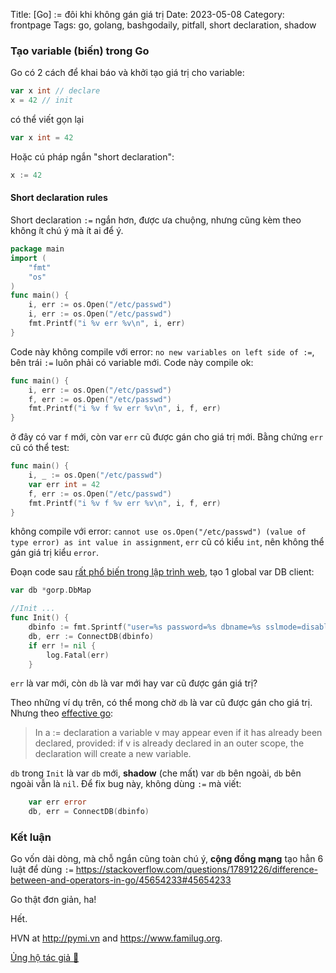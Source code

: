 Title: [Go] := đôi khi không gán giá trị
Date: 2023-05-08
Category: frontpage
Tags: go, golang, bashgodaily, pitfall, short declaration, shadow

### Tạo variable (biến) trong Go
Go có 2 cách để khai báo và khởi tạo giá trị cho variable:

```go
var x int // declare
x = 42 // init
```

có thể viết gọn lại

```go
var x int = 42
```

Hoặc cú pháp ngắn "short declaration":

```go
x := 42
```

#### Short declaration rules
Short declaration `:=` ngắn hơn, được ưa chuộng, nhưng cũng kèm theo không ít chú
ý mà ít ai để ý.

```go
package main
import (
    "fmt"
    "os"
)
func main() {
    i, err := os.Open("/etc/passwd")
    i, err := os.Open("/etc/passwd")
    fmt.Printf("i %v err %v\n", i, err)
}
```
Code này không compile với error: `no new variables on left side of :=`, bên trái `:=`
luôn phải có variable mới. Code này compile ok:

```go
func main() {
    i, err := os.Open("/etc/passwd")
    f, err := os.Open("/etc/passwd")
    fmt.Printf("i %v f %v err %v\n", i, f, err)
}
```
ở đây có var `f` mới, còn var `err` cũ được gán cho giá trị mới. Bằng chứng `err` cũ có thể test:

```go
func main() {
	i, _ := os.Open("/etc/passwd")
	var err int = 42
	f, err := os.Open("/etc/passwd")
	fmt.Printf("i %v f %v err %v\n", i, f, err)
}
```
không compile với error: `cannot use os.Open("/etc/passwd") (value of type error) as int value in assignment`,
`err` cũ có kiểu `int`, nên không thể gán giá trị kiểu `error`.

Đoạn code sau [rất phổ biến trong lập trình web](https://github.com/Massad/gin-boilerplate/blob/5ad7e290e6dff18246af84227320034a5215f64a/db/db.go#L19-L32), tạo 1 global var DB client:

```go
var db *gorp.DbMap

//Init ...
func Init() {
	dbinfo := fmt.Sprintf("user=%s password=%s dbname=%s sslmode=disable", os.Getenv("DB_USER"), os.Getenv("DB_PASS"), os.Getenv("DB_NAME"))
	db, err := ConnectDB(dbinfo)
	if err != nil {
		log.Fatal(err)
	}
```

`err` là var mới, còn `db` là var mới hay var cũ được gán giá trị?

Theo những ví dụ trên, có thể mong chờ `db` là var cũ được gán cho giá trị.
Nhưng theo [effective go](https://go.dev/doc/effective_go#redeclaration):

> In a := declaration a variable v may appear even if it has already been declared, provided:
if v is already declared in an outer scope, the declaration will create a new variable.

`db` trong `Init` là var `db` mới, **shadow** (che mất) var `db` bên ngoài, `db` bên ngoài vẫn là `nil`.
Để fix bug này, không dùng `:=` mà viết:

```go
	var err error
	db, err = ConnectDB(dbinfo)
```

### Kết luận
Go vốn dài dòng, mà chỗ ngắn cũng toàn chú ý, **cộng đồng mạng** tạo hẳn 6 luật
để dùng `:=` <https://stackoverflow.com/questions/17891226/difference-between-and-operators-in-go/45654233#45654233>

Go thật đơn giản, ha!

Hết.

HVN at <http://pymi.vn> and <https://www.familug.org>.

[Ủng hộ tác giả 🍺](https://www.familug.org/p/ung-ho.html)
